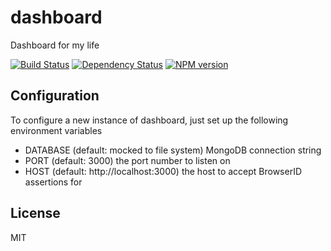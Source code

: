 # dashboard

Dashboard for my life

[![Build Status](https://img.shields.io/travis/ForbesLindesay/dashboard/master.svg)](https://travis-ci.org/ForbesLindesay/dashboard)
[![Dependency Status](https://img.shields.io/david/ForbesLindesay/dashboard.svg)](https://david-dm.org/ForbesLindesay/dashboard)
[![NPM version](https://img.shields.io/npm/v/dashboard.svg)](https://www.npmjs.com/package/dashboard)

## Configuration

To configure a new instance of dashboard, just set up the following environment variables

 - DATABASE (default: mocked to file system) MongoDB connection string
 - PORT (default: 3000) the port number to listen on
 - HOST (default: http://localhost:3000) the host to accept BrowserID assertions for

## License

MIT
